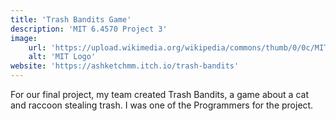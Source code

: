 ```yaml
---
title: 'Trash Bandits Game'
description: 'MIT 6.4570 Project 3'
image:
    url: 'https://upload.wikimedia.org/wikipedia/commons/thumb/0/0c/MIT_logo.svg/1280px-MIT_logo.svg.png'
    alt: 'MIT Logo'
website: 'https://ashketchmm.itch.io/trash-bandits'
---
```

For our final project, my team created Trash Bandits, a game about a cat and raccoon stealing trash. 
I was one of the Programmers for the project.
